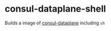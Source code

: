 # consul-dataplane-shell

Builds a image of [consul-dataplane](https://github.com/hashicorp/consul-dataplane) including `sh`
